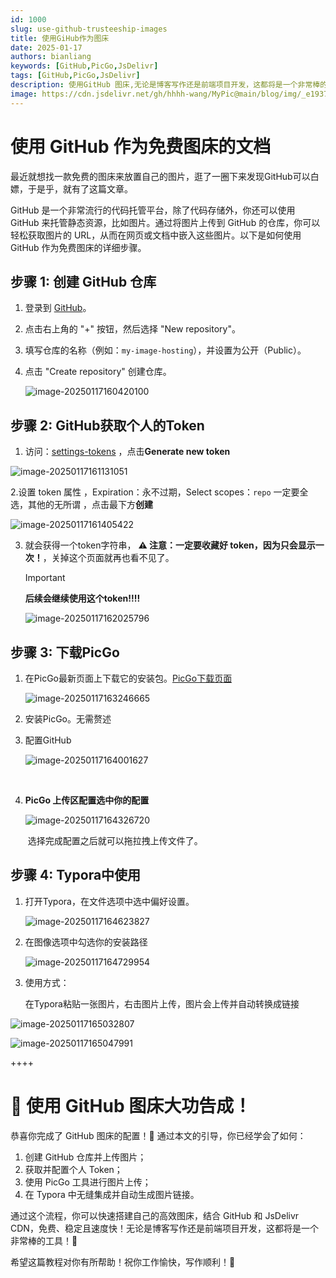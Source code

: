 ```yaml
---
id: 1000
slug: use-github-trusteeship-images
title: 使用GiHub作为图床
date: 2025-01-17
authors: bianliang
keywords: [GitHub,PicGo,JsDelivr]
tags: [GitHub,PicGo,JsDelivr]
description: 使用GitHub 图床,无论是博客写作还是前端项目开发，这都将是一个非常棒的方式
image: https://cdn.jsdelivr.net/gh/hhhh-wang/MyPic@main/blog/img/_e1937734-e770-40ed-b489-4383fd7b1bb5.jpg
---
```


# 使用 GitHub 作为免费图床的文档

最近就想找一款免费的图床来放置自己的图片，逛了一圈下来发现GitHub可以白嫖，于是乎，就有了这篇文章。

<!-- truncate -->

GitHub 是一个非常流行的代码托管平台，除了代码存储外，你还可以使用 GitHub 来托管静态资源，比如图片。通过将图片上传到 GitHub 的仓库，你可以轻松获取图片的 URL，从而在网页或文档中嵌入这些图片。以下是如何使用 GitHub 作为免费图床的详细步骤。

## 步骤 1: 创建 GitHub 仓库

1. 登录到 [GitHub](https://github.com)。

2. 点击右上角的 "+" 按钮，然后选择 "New repository"。

3. 填写仓库的名称（例如：`my-image-hosting`），并设置为公开（Public）。

4. 点击 "Create repository" 创建仓库。

   ![image-20250117160420100](https://cdn.jsdelivr.net/gh/hhhh-wang/MyPic@main/blog/img/image-20250117160420100.png)

## 步骤 2: GitHub获取个人的Token

1. 访问：[settings-tokens](https://github.com/settings/tokens) ，点击**Generate new token**

![image-20250117161131051](https://cdn.jsdelivr.net/gh/hhhh-wang/MyPic@main/blog/img/image-20250117161131051.png)

2.设置 token 属性 ，Expiration：永不过期，Select scopes：`repo` 一定要全选，其他的无所谓 ，点击最下方**创建**

![image-20250117161405422](https://cdn.jsdelivr.net/gh/hhhh-wang/MyPic@main/blog/img/image-20250117161405422.png)

3. 就会获得一个token字符串， **⚠️ 注意：一定要收藏好 token，因为只会显示一次！**，关掉这个页面就再也看不见了。

   > [!IMPORTANT]
   >  **后续会继续使用这个token!!!!**

   

   ![image-20250117162025796](https://cdn.jsdelivr.net/gh/hhhh-wang/MyPic@main/blog/img/image-20250117162025796.png)
   
   

## 步骤 3: 下载PicGo

1. 在PicGo最新页面上下载它的安装包。[PicGo下载页面](https://github.com/Molunerfinn/PicGo/releases)

   ![image-20250117163246665](https://cdn.jsdelivr.net/gh/hhhh-wang/MyPic@main/blog/img/image-20250117163246665.png)

   

2. 安装PicGo。无需赘述

3. 配置GitHub

   ![image-20250117164001627](https://cdn.jsdelivr.net/gh/hhhh-wang/MyPic@main/blog/img/image-20250117164001627.png)

   ​	

4. **PicGo 上传区配置选中你的配置**

   ![image-20250117164326720](https://cdn.jsdelivr.net/gh/hhhh-wang/MyPic@main/blog/img/image-20250117164326720.png)

   ​	选择完成配置之后就可以拖拉拽上传文件了。

## 步骤 4: Typora中使用

1. 打开Typora，在文件选项中选中偏好设置。

   ![image-20250117164623827](https://cdn.jsdelivr.net/gh/hhhh-wang/MyPic@main/blog/img/image-20250117164623827.png)

2. 在图像选项中勾选你的安装路径

   ![image-20250117164729954](https://cdn.jsdelivr.net/gh/hhhh-wang/MyPic@main/blog/img/image-20250117164729954.png)

3. 使用方式：

   在Typora粘贴一张图片，右击图片上传，图片会上传并自动转换成链接

![image-20250117165032807](https://cdn.jsdelivr.net/gh/hhhh-wang/MyPic@main/blog/img/image-20250117165032807.png)

![image-20250117165047991](https://cdn.jsdelivr.net/gh/hhhh-wang/MyPic@main/blog/img/image-20250117165047991.png)

++++

# 🎉 使用 GitHub 图床大功告成！

恭喜你完成了 GitHub 图床的配置！🎊 通过本文的引导，你已经学会了如何：

1. 创建 GitHub 仓库并上传图片；
2. 获取并配置个人 Token；
3. 使用 PicGo 工具进行图片上传；
4. 在 Typora 中无缝集成并自动生成图片链接。

通过这个流程，你可以快速搭建自己的高效图床，结合 GitHub 和 JsDelivr CDN，免费、稳定且速度快！无论是博客写作还是前端项目开发，这都将是一个非常棒的工具！💪

希望这篇教程对你有所帮助！祝你工作愉快，写作顺利！🚀



